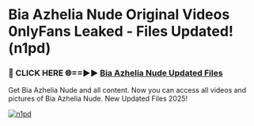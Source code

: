 # Bia Azhelia Nude Original Videos 0nlyFans Leaked - Files Updated! (n1pd)

<h3>🔴 CLICK HERE 🌐==►► <a href="https://tinyurl.com/y5r63du9" rel="nofollow">Bia Azhelia Nude Updated Files</a></h3>

Get Bia Azhelia Nude and all content. Now you can access all videos and pictures of Bia Azhelia Nude. New Updated Files 2025!

[![n1pd](https://i.imgur.com/UVo9nyh.gif)](https://tinyurl.com/y5r63du9)